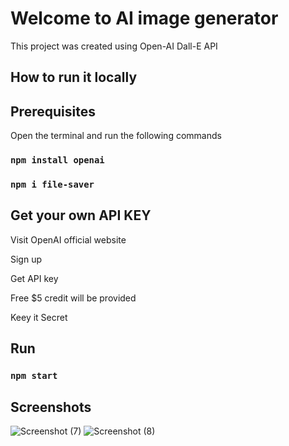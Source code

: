 # Welcome to AI image generator

This project was created using Open-AI Dall-E API

## How to run it locally
## Prerequisites
Open the terminal and run the following commands

### `npm install openai`
### `npm i file-saver`

## Get your own API KEY
Visit OpenAI official website

Sign up

Get API key

Free $5 credit will be provided

Keey it Secret

## Run
### `npm start`

## Screenshots
![Screenshot (7)](https://github.com/swaraj-skipper/AI-imageGenerator/assets/76423625/f6fdf424-a33b-4ba5-b68e-ee92f37931cf)
![Screenshot (8)](https://github.com/swaraj-skipper/AI-imageGenerator/assets/76423625/4e09958d-6d1c-4d99-8337-681748a50233)
